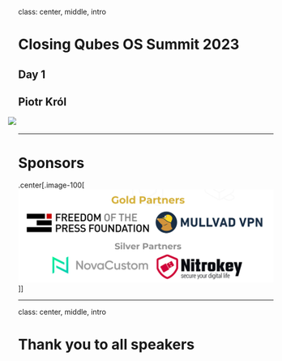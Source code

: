 class: center, middle, intro

# Closing Qubes OS Summit 2023

## Day 1

## Piotr Król

<img src="/remark-templates/3mdeb-presentation-template/images/logo.png"
  width="150px" style="margin-left:-20px">

---

# Sponsors

.center[.image-100[![](/img/qubes_2023_sponsors.png)]]

---

class: center, middle, intro

# Thank you to all speakers

